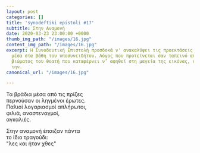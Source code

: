 ```yaml
---
layout: post
categories: []
title: 'synodeftiki epistoli #17'
subtitle: Στην Αναμονή
date: 2020-03-23 23:00:00 +0000
thumb_img_path: "/images/16.jpg"
content_img_path: "/images/16.jpg"
excerpt: Η Συνοδευτική Επιστολή προσδοκά ν' ανακαλύψει τις προεκτάσεις της εικόνας
  μέσα στα βάθη του υποσυνειδήτου. Λόγος που προτείνεται σαν ταπεινό απαύγασμα του
  βιώματος του θεατή που καταφέρνει ν’ αφηθεί στη μαγεία της εικόνας, επαναδημιουργώντας
  την.
canonical_url: "/images/16.jpg"

---
```

Τα βράδια μέσα από τις πρίζες  
περνούσαν οι ληγμένοι έρωτες.  
Παλιοί λογαριασμοί απλήρωτοι,  
φιλιά, αναστεναγμοί,  
αγκαλιές.

Στην αναμονή έπαιζαν πάντα  
το ίδιο τραγούδι:  
"λες και ήταν χθες"